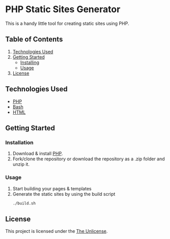 # PHP Static Sites Generator
This is a handy little tool for creating static sites using PHP.
## Table of Contents
1. [Technologies Used](#technologies-used)
2. [Getting Started](#getting-started)
    - [Installing](#installing)
    - [Usage](#usage)
3. [License](#license)
## Technologies Used
- [PHP](https://www.php.net/)
- [Bash](https://www.gnu.org/software/bash/manual/bash.html)
- [HTML](https://www.w3schools.com/html/)
## Getting Started
### Installation
1. Download & install [PHP](https://www.php.net/downloads).
1. Fork/clone the repository or download the repository as a .zip folder and unzip it.
### Usage
1. Start building your pages & templates
1. Generate the static sites by using the build script 
    ```bash
    ./build.sh
    ```
<!-- TODO: ## Testing -->
<!-- TODO: ## Contributing -->
## License
This project is licensed under the [The Unlicense](https://choosealicense.com/licenses/unlicense/).
